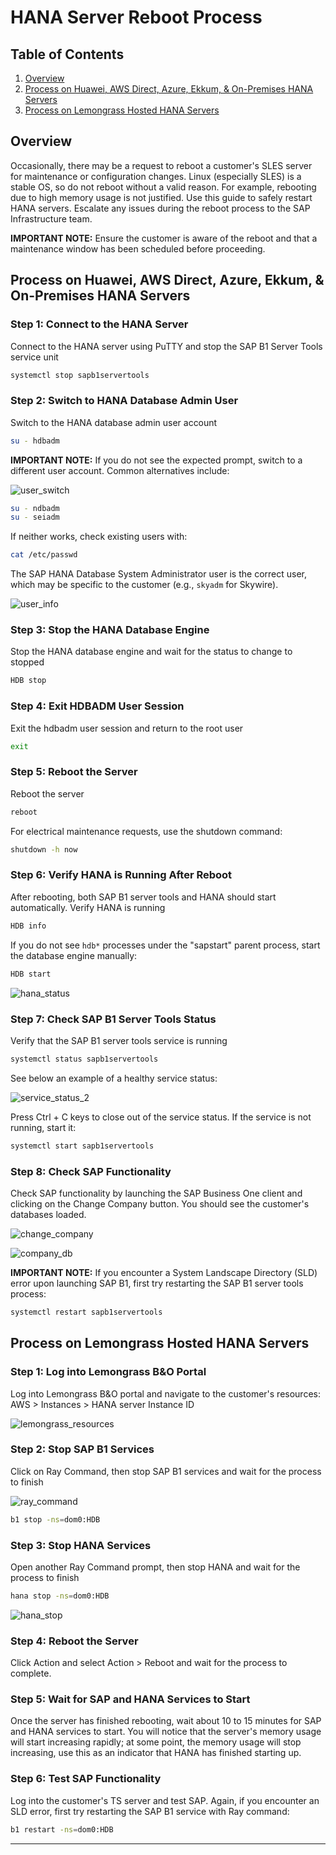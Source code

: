 # HANA Server Reboot Process

## Table of Contents

1. [Overview](#overview)
2. [Process on Huawei, AWS Direct, Azure, Ekkum, & On-Premises HANA Servers](#process-on-huawei-aws-direct-azure-ekkum-on-premises-hana-servers)
3. [Process on Lemongrass Hosted HANA Servers](#process-on-lemongrass-hosted-hana-servers)

## Overview

Occasionally, there may be a request to reboot a customer's SLES server for maintenance or configuration changes. Linux (especially SLES) is a stable OS, so do not reboot without a valid reason. For example, rebooting due to high memory usage is not justified. Use this guide to safely restart HANA servers. Escalate any issues during the reboot process to the SAP Infrastructure team.

**IMPORTANT NOTE:** Ensure the customer is aware of the reboot and that a maintenance window has been scheduled before proceeding.

## Process on Huawei, AWS Direct, Azure, Ekkum, & On-Premises HANA Servers

### **Step 1: Connect to the HANA Server**
Connect to the HANA server using PuTTY and stop the SAP B1 Server Tools service unit

```bash
systemctl stop sapb1servertools
```

### **Step 2: Switch to HANA Database Admin User**
Switch to the HANA database admin user account

```bash
su - hdbadm
```

**IMPORTANT NOTE:** If you do not see the expected prompt, switch to a different user account. Common alternatives include:

![user_switch](https://github.com/JThomas404/SAP-HANA-Professional-Portfolio/blob/main/images/user_switch.png)

```bash
su - ndbadm
su - seiadm
```

If neither works, check existing users with:

```bash
cat /etc/passwd
```

The SAP HANA Database System Administrator user is the correct user, which may be specific to the customer (e.g., `skyadm` for Skywire).

![user_info](https://github.com/JThomas404/SAP-HANA-Professional-Portfolio/blob/main/images/user_info.png)

### **Step 3: Stop the HANA Database Engine**
Stop the HANA database engine and wait for the status to change to stopped

```bash
HDB stop
```

### **Step 4: Exit HDBADM User Session**
Exit the hdbadm user session and return to the root user

```bash
exit
```

### **Step 5: Reboot the Server**
Reboot the server

```bash
reboot
```

For electrical maintenance requests, use the shutdown command:

```bash
shutdown -h now
```

### **Step 6: Verify HANA is Running After Reboot**
After rebooting, both SAP B1 server tools and HANA should start automatically. Verify HANA is running

```bash
HDB info
```

If you do not see `hdb*` processes under the "sapstart" parent process, start the database engine manually:

```bash
HDB start
```

![hana_status](https://github.com/JThomas404/SAP-HANA-Professional-Portfolio/blob/main/images/hana_status.png)

### **Step 7: Check SAP B1 Server Tools Status**
Verify that the SAP B1 server tools service is running

```bash
systemctl status sapb1servertools
```

See below an example of a healthy service status:

![service_status_2](https://github.com/JThomas404/SAP-HANA-Professional-Portfolio/blob/main/images/service_status_2.png)

Press Ctrl + C keys to close out of the service status. If the service is not running, start it:

```bash
systemctl start sapb1servertools
```

### **Step 8: Check SAP Functionality**
Check SAP functionality by launching the SAP Business One client and clicking on the Change Company button. You should see the customer's databases loaded.

![change_company](https://github.com/JThomas404/SAP-HANA-Professional-Portfolio/blob/main/images/change_company.png)

![company_db](https://github.com/JThomas404/SAP-HANA-Professional-Portfolio/blob/main/images/company_db.png)

**IMPORTANT NOTE:** If you encounter a System Landscape Directory (SLD) error upon launching SAP B1, first try restarting the SAP B1 server tools process:

```bash
systemctl restart sapb1servertools
```

## Process on Lemongrass Hosted HANA Servers

### **Step 1: Log into Lemongrass B&O Portal**
Log into Lemongrass B&O portal and navigate to the customer's resources: AWS > Instances > HANA server Instance ID

![lemongrass_resources](https://github.com/JThomas404/SAP-HANA-Professional-Portfolio/blob/main/images/lemongrass_resources.png)

### **Step 2: Stop SAP B1 Services**
Click on Ray Command, then stop SAP B1 services and wait for the process to finish

![ray_command](https://github.com/JThomas404/SAP-HANA-Professional-Portfolio/blob/main/images/ray_command.png)

```bash
b1 stop -ns=dom0:HDB
```

### **Step 3: Stop HANA Services**
Open another Ray Command prompt, then stop HANA and wait for the process to finish

```bash
hana stop -ns=dom0:HDB
```

![hana_stop](https://github.com/JThomas404/SAP-HANA-Professional-Portfolio/blob/main/images/hana_stop.png)

### **Step 4: Reboot the Server**
Click Action and select Action > Reboot and wait for the process to complete.

### **Step 5: Wait for SAP and HANA Services to Start**
Once the server has finished rebooting, wait about 10 to 15 minutes for SAP and HANA services to start. You will notice that the server's memory usage will start increasing rapidly; at some point, the memory usage will stop increasing, use this as an indicator that HANA has finished starting up.

### **Step 6: Test SAP Functionality**
Log into the customer's TS server and test SAP. Again, if you encounter an SLD error, first try restarting the SAP B1 service with Ray command:

```bash
b1 restart -ns=dom0:HDB
```

---